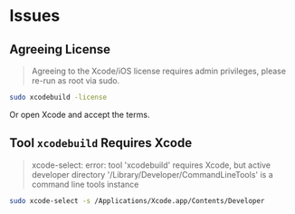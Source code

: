 # Issues

## Agreeing License

> Agreeing to the Xcode/iOS license requires admin privileges, please re-run as root via sudo.

```sh
sudo xcodebuild -license
```

Or open Xcode and accept the terms.

## Tool `xcodebuild` Requires Xcode

> xcode-select: error: tool 'xcodebuild' requires Xcode, but active developer directory '/Library/Developer/CommandLineTools' is a command line tools instance

```sh
sudo xcode-select -s /Applications/Xcode.app/Contents/Developer
```
